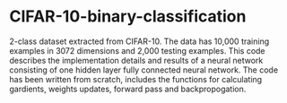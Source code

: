 # CIFAR-10-binary-classification

2-class dataset extracted from CIFAR-10. The data has 10,000 training examples in 3072 dimensions and 2,000 testing examples. This code describes the implementation details and results of a neural network consisting of one hidden
layer fully connected neural network. The code has been written from scratch, includes the functions for calculating gardients, weights updates, forward pass and backpropogation. 
